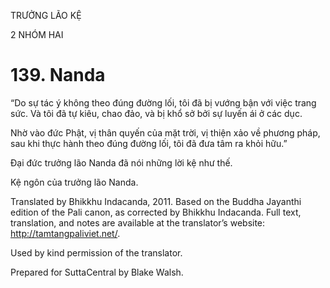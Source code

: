 TRƯỞNG LÃO KỆ

2 NHÓM HAI

# 139\. Nanda

“Do sự tác ý không theo đúng đường lối, tôi đã bị vướng bận với việc trang sức. Và tôi đã tự kiêu, chao đảo, và bị khổ sở bởi sự luyến ái ở các dục.

Nhờ vào đức Phật, vị thân quyến của mặt trời, vị thiện xảo về phương pháp, sau khi thực hành theo đúng đường lối, tôi đã đưa tâm ra khỏi hữu.”

Đại đức trưởng lão Nanda đã nói những lời kệ như thế.

Kệ ngôn của trưởng lão Nanda.

Translated by Bhikkhu Indacanda, 2011. Based on the Buddha Jayanthi edition of the Pali canon, as corrected by Bhikkhu Indacanda. Full text, translation, and notes are available at the translator’s website: http://tamtangpaliviet.net/.

Used by kind permission of the translator.

Prepared for SuttaCentral by Blake Walsh.
